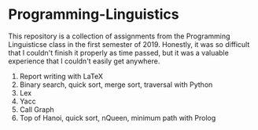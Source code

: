# Programming-Linguistics
This repository is a collection of assignments from the Programming Linguisticse class in the first semester of 2019. Honestly, it was so difficult that I couldn't finish it properly as time passed, but it was a valuable experience that I couldn't easily get anywhere.
1. Report writing with LaTeX
2. Binary search, quick sort, merge sort, traversal with Python
3. Lex
4. Yacc
5. Call Graph
6. Top of Hanoi, quick sort, nQueen, minimum path with Prolog
